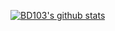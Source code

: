 [![BD103's github stats](https://github-readme-stats.vercel.app/api?username=BD103&show_icons=true)](https://github.com/BD103)
